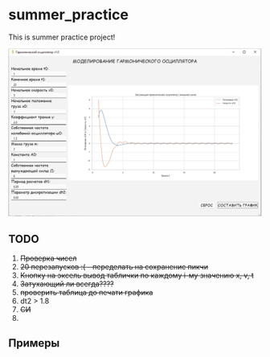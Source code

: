 # summer_practice
This is summer practice project!

![Logo](/src/Example1.png)

## TODO

1. ~~Проверка чисел~~
2. ~~20 перезапусков :( - переделать на сохранение пикчи~~
3. ~~Кнопку на эксель вывод таблички по каждому i-му значению x, v, t~~
4. ~~Затухающий ли всегда????~~
5. ~~проверить таблица до печати графика~~
6. dt2 > 1.8
7. ~~СИ~~
8. 

## Примеры

